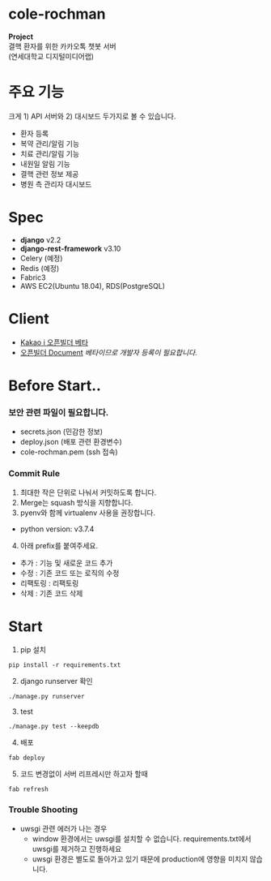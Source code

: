 # cole-rochman
**Project**\
결핵 환자를 위한 카카오톡 챗봇 서버\
(연세대학교 디지털미디어랩)

# 주요 기능
크게 1) API 서버와 2) 대시보드 두가지로 볼 수 있습니다.
- 환자 등록
- 복약 관리/알림 기능
- 치료 관리/알림 기능
- 내원일 알림 기능
- 결핵 관련 정보 제공
- 병원 측 관리자 대시보드

# Spec
- **django** v2.2
- **django-rest-framework** v3.10
- Celery (예정)
- Redis (예정)
- Fabric3
- AWS EC2(Ubuntu 18.04), RDS(PostgreSQL)

# Client
- [Kakao i 오픈빌더 베타](https://i.kakao.com/openbuilder)
- [오픈빌더 Document](https://i.kakao.com/docs/getting-started-overview)
*베타이므로 개발자 등록이 필요합니다.*

# Before Start..
### 보안 관련 파일이 필요합니다.
- secrets.json (민감한 정보)
- deploy.json (배포 관련 환경변수)
- cole-rochman.pem (ssh 접속)

### Commit Rule
1. 최대한 작은 단위로 나눠서 커밋하도록 합니다.
2. Merge는 squash 방식을 지향합니다.
3. pyenv와 함께 virtualenv 사용을 권장합니다.
  - python version: v3.7.4
4. 아래 prefix를 붙여주세요.
  - 추가 : 기능 및 새로운 코드 추가
  - 수정 : 기존 코드 또는 로직의 수정
  - 리팩토링 : 리팩토링
  - 삭제 : 기존 코드 삭제

# Start
1. pip 설치
```
pip install -r requirements.txt
```
2. django runserver 확인

```
./manage.py runserver
```
3. test

```
./manage.py test --keepdb
```
4. 배포

```
fab deploy
```
5. 코드 변경없이 서버 리프레시만 하고자 할때

```
fab refresh
```

### Trouble Shooting
- uwsgi 관련 에러가 나는 경우
  - window 환경에서는 uwsgi를 설치할 수 없습니다. requirements.txt에서 uwsgi를 제거하고 진행하세요
  - uwsgi 환경은 별도로 돌아가고 있기 때문에 production에 영향을 미치지 않습니다.
